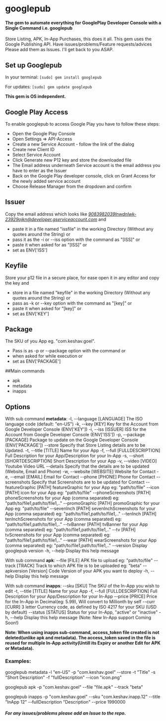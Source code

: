 # googlepub

#### The gem to automate everything for GooglePlay Developer Console with a Single Command i.e. googlepub
Store Listing, APK, In-App Purchases, this does it all. This gem uses the Google Publishing API.
Have issues/problems/Feature requests/advices Please add them as Issues. I'll get back to you ASAP.

## Set up Googlepub
In your terminal:
    `[sudo] gem install googlepub`

For updates:
    `[sudo] gem update googlepub`

**This gem is OS independent.**

## Google Play Access

To enable googlepub to access Google Play you have to follow these steps:

* Open the Google Play Console
* Open Settings => API-Access
* Create a new Service Account - follow the link of the dialog
* Create new Client ID
* Select Service Account
* Click Generate new P12 key and store the downloaded file
* The Email address underneath Service account is the email address you have to enter as the Issuer
* Back on the Google Play developer console, click on Grant Access for the newly added service account
* Choose Release Manager from the dropdown and confirm

## Issuer
Copy the email address which looks like *9083982039lnwdnlwk-23929ojkn@developer.gserviceaccount.com* and
- paste it in a file named "issfile" in the working Directory (Without any quotes around the String) or
- pass it as the -i or --iss option with the command as "[ISS]" or
- paste it when asked for as "[ISS]" or
- set as ENV['ISS']


## Keyfile
Store your p12 file in a secure place, for ease open it in any editor and copy the key and
- store in a file named "keyfile" in the working Directory (Without any quotes around the String) or
- pass as -k or --key option with the command as "[key]" or
- paste it when asked for "[key]" or
- set as ENV['KEY']

## Package
The SKU of you App eg. "com.keshav.goel".
- Pass is as -p or --package option with the command or
- when asked for while execution or
- set as ENV['PACKAGE']

##Main commands
- apk
- metadata
- inapps

## Options

With sub command **metadata**:
    -l, --language [LANGUAGE]        The ISO language code (default: "en-US")
    -k, --key [KEY]                  Key for the Account from Google Developer Console (ENV['KEY'])
    -i, --iss [ISSUER]               ISS for the Account from Google Developer Console (ENV['ISS'])
    -p, --package [PACKAGE]          Package to update on the Google Developer Console (ENV['PACKAGE'])
        --store                      Specify that Store Listing details are to be Updated.
    -t, --title [TITLE]              Name for your App
    -f, --full  [FULLDESCRIPTION]    Full Description for your App/Description for your In-App
    -s, --short [SHORTDESCRIPTION]   Short Description for your App
    -v, --video [VIDEO]              Youtube Video URL
        --details                    Specify that the details are to be updated (Website, Email and Phone)
    -w, --website [WEBSITE]          Website for Contact
    -e, --email [EMAIL]              Email for Contact
        --phone [PHONE]              Phone for Contact
        --screenshots                Specify that Screenshots are to be updated for Contact
        --featureGraphic [PATH]      featureGraphic for your App eg: "path/to/file"
        --icon [PATH]                icon for your App eg: "path/to/file"
        --phoneScreenshots [PATH]    phoneScreenshots for your App (comma separated) eg: "path/to/file1,path/to/file1,.."
        --promoGraphic [PATH]        promoGraphic for your App eg: "path/to/file"
        --sevenInch [PATH]           sevenInchScreenshots for your App (comma separated) eg: "path/to/file1,path/to/file1,.."
        --tenInch [PATH]             tenInchScreenshots for your App (comma separated) eg: "path/to/file1,path/to/file1,.."
        --tvBanner [PATH]            tvBanner for your App (comma separated) eg: "path/to/file1,path/to/file1,.."
        --tv [PATH]                  tvScreenshots for your App (comma separated) eg: "path/to/file1,path/to/file1,.."
        --wear [PATH]                wearScreenshots for your App (comma separated) eg: "path/to/file1,path/to/file1,.."
        --version                    Display googlepub version
    -h, --help                       Display this help message


With sub command **apk**:
        --file [FILE]                APK file to upload eg: "path/to/file"
        --track [TRACK]              Track to which APK file is to be uploaded eg: "beta"
        --apkversion [Version]       Code Version of your APK you want to deploy
        -h, --help                   Display this help message

With sub command **inapps**:
        --sku [SKU]                  The SKU of the In-App you wish to edit
    -t, --title [TITLE]              Name for your App
    -f, --full  [FULLDESCRIPTION]    Full Description for your App/Description for your In-App
        --price [PRICE]              Price for the In-App in Decimal(eg: 5.99), Will convert to Millionth by self
        --curr [CURR]                3 letter Currency code, as defined by ISO 4217 for your SKU (USD by default)
        --status [STATUS]            Status for your In-App, "active" or "inactive"
        -h, --help                   Display this help message
        (Note: New In-App support Coming Soon!)

**Note: When using inapps sub-command, access_token file created is not deleted(unlike apk and metadata). The access_token saved in the file is reused for multiple In-App activity(Untill its Expiry or another Edit for APK or Metadata).**

### Examples:
googlepub metadata -l "en-US" -p "com.keshav.goel" --store -t "Title" -s "Short Description" -f "fullDescription" --icon "icon.png"

googlepub apk -p "com.keshav.goel" --file "file.apk" --track "beta"

googlepub inapps -p "com.keshav.goel" --sku "com.keshav.inapp.12" --title "InApp 12" --fullDescription "Description" --price 1990000

##### For any issues/problems please add an Issue to the repo.

